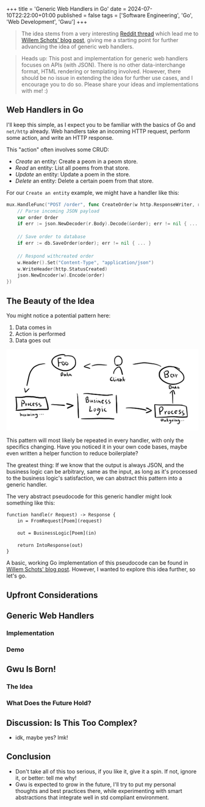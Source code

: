 +++
title = 'Generic Web Handlers in Go'
date = 2024-07-10T22:22:00+01:00
published = false
tags = ['Software Engineering', 'Go', 'Web Development', 'Gwu']
+++

> The idea stems from a very interesting [Reddit thread](https://www.reddit.com/r/golang/comments/1dxat13/whats_a_really_good_blog_post_youve_read_lately/?utm_source=share&utm_medium=web3x&utm_name=web3xcss&utm_term=1&utm_content=share_button) which lead me to [Willem Schots' blog post](https://www.willem.dev/articles/generic-http-handlers/), giving me a starting point for further advancing the idea of generic web handlers.

> Heads up: This post and implementation for generic web handlers focuses on APIs (with JSON). There is no other data-interchange format, HTML rendering or templating involved. However, there should be no issue in extending the idea for further use cases, and I encourage you to do so. Please share your ideas and implementations with me! :)

## Web Handlers in Go
I'll keep this simple, as I expect you to be familiar with the basics of Go and `net/http` already.
Web handlers take an incoming HTTP request, perform some action, and write an HTTP response.

This "action" often involves some CRUD:
- *Create* an entity: Create a peom in a peom store.
- *Read* an entity: List all poems from that store.
- *Update* an entity: Update a poem in the store.
- *Delete* an entity: Delete a certain poem from that store.

For our `Create an entity` example, we might have a handler like this:
```go
mux.HandleFunc("POST /order", func CreateOrder(w http.ResponseWriter, r *http.Request) {
    // Parse incoming JSON payload
    var order Order
    if err := json.NewDecoder(r.Body).Decode(&order); err != nil { ... }

    // Save order to database
    if err := db.SaveOrder(order); err != nil { ... }

    // Respond withcreated order
    w.Header().Set("Content-Type", "application/json")
    w.WriteHeader(http.StatusCreated)
    json.NewEncoder(w).Encode(order)
})
```

## The Beauty of the Idea
You might notice a potential pattern here:
1. Data comes in
2. Action is performed
3. Data goes out

![Illustration of the pattern](images/beauty-of-the-idea.webp)
 
This pattern will most likely be repeated in every handler, with only the specifics changing. Have you noticed it in your own code bases, maybe even written a helper function to reduce boilerplate?

The greatest thing: If we know that the output is always JSON, and the business logic can be arbitrary, same as the input, as long as it's processed to the business logic's satisfaction, we can abstract this pattern into a generic handler.

The very abstract pseudocode for this generic handler might look something like this:
```pseudo
function handle(r Request) -> Response {
    in = FromRequest[Poem](request)
    
    out = BusinessLogic[Poem](in)
    
    return IntoResponse(out)
}
```

A basic, working Go implementation of this pseudocode can be found in [Willem Schots' blog post](https://www.willem.dev/articles/generic-http-handlers/). However, I wanted to explore this idea further, so let's go. 

## Upfront Considerations

## Generic Web Handlers

### Implementation

### Demo

## Gwu Is Born!

### The Idea

### What Does the Future Hold?

## Discussion: Is This Too Complex?
- idk, maybe yes? lmk!

## Conclusion
- Don't take all of this too serious, if you like it, give it a spin. If not, ignore it, or better: tell me why!
- Gwu is expected to grow in the future, I'll try to put my personal thoughts and best practices there, while experimenting with smart abstractions that integrate well in std compliant environment.